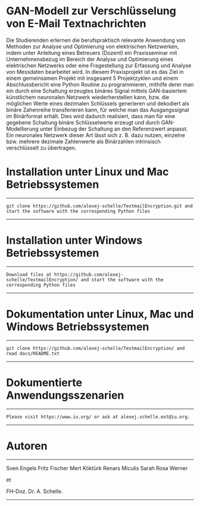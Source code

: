 # GAN-Modell zur Verschlüsselung von E-Mail Textnachrichten 
Die Studierenden erlernen die berufspraktisch relevante Anwendung von Methoden zur Analyse und Optimierung von elektrischen Netzwerken, indem unter Anleitung eines Betreuers (Dozent) ein Praxisseminar mit Unternehmensbezug im Bereich der Analyse und Optimierung eines elektrischen Netzwerks oder eine Fragestellung zur Erfassung und Analyse von Messdaten bearbeitet wird. In diesem Praxisprojekt ist es das Ziel in einem gemeinsamen Projekt mit insgesamt 5 Projektzyklen und einem Abschlussbericht eine Python Routine zu 
programmieren, mithilfe derer man ein durch eine Schaltung erzeugtes binäres Signal mittels GAN-basiertem künstlichem neuronalen Netzwerk wiederherstellen kann, bzw. die möglichen Werte eines dezimalen Schlüssels generieren und dekodiert als binäre Zahenreihe transferieren kann, für welche man das Ausgangssignal im Binärformat erhält. Dies wird dadurch realisiert, dass man für eine gegebene Schaltung binäre Schlüsselwerte erzeugt und durch GAN-Modellierung unter Einbezug der Schaltung an den Referenzwert anpasst. Ein neuronales Netzwerk dieser Art lässt sich z. B. dazu nutzen, einzelne bzw. mehrere dezimale Zahlenwerte als Binärzahlen intrinsisch verschlüsselt zu übertragen.

# Installation unter Linux und Mac Betriebssystemen
**************************************************************************************************************************************
    git clone https://github.com/alexej-schelle/TextmailEncryption.git and start the software with the corresponding Python files
**************************************************************************************************************************************

# Installation unter Windows Betriebssystemen
**************************************************************************************************************************************
    Download files at https://github.com/alexej-schelle/TextmailEncryption/ and start the software with the corresponding Python files
**************************************************************************************************************************************

# Dokumentation unter Linux, Mac und Windows Betriebssystemen
**************************************************************************************************************************************
    git clone https://github.com/alexej-schelle/TextmailEncryption/ and read docs/README.txt
**************************************************************************************************************************************

# Dokumentierte Anwendungsszenarien
***********************************************************************************************************************************************************************************************

    Please visit https://www.iu.org/ or ask at alexej.schelle.ext@iu.org.

***********************************************************************************************************************************************************************************************

# Autoren

*********************************************************************************************************************

   Sven Engels
   Fritz Fischer
   Mert Köktürk
   Renars Miculis
   Sarah Rosa Werner

   et

   FH-Doz. Dr. A. Schelle.
  
*********************************************************************************************************************




